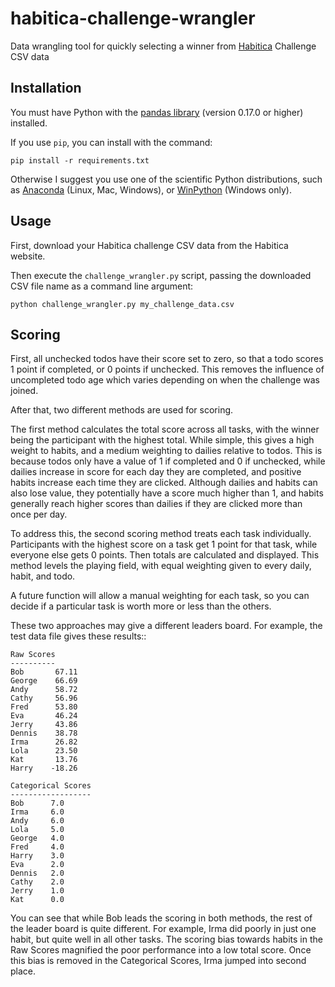 # habitica-challenge-wrangler
Data wrangling tool for quickly selecting a winner from
[Habitica](https://habitica.com) Challenge CSV data

## Installation

You must have Python with the [pandas library](http://pandas.pydata.org/)
(version 0.17.0 or higher) installed.

If you use `pip`, you can install with the command:

    pip install -r requirements.txt

Otherwise I suggest you use one of the scientific Python distributions, such as
[Anaconda](https://www.continuum.io/) (Linux, Mac, Windows), or
[WinPython](https://winpython.github.io/) (Windows only).

## Usage

First, download your Habitica challenge CSV data from the Habitica website.

Then execute the `challenge_wrangler.py` script, passing the downloaded CSV
file name as a command line argument:

    python challenge_wrangler.py my_challenge_data.csv

## Scoring

First, all unchecked todos have their score set to zero, so that a todo scores
1 point if completed, or 0 points if unchecked. This removes the influence of
uncompleted todo age which varies depending on when the challenge was joined.

After that, two different methods are used for scoring.

The first method calculates the total score across all tasks, with the winner
being the participant with the highest total. While simple, this gives a high
weight to habits, and a medium weighting to dailies relative to todos. This is
because todos only have a value of 1 if completed and 0 if unchecked, while
dailies increase in score for each day they are completed, and positive habits
increase each time they are clicked. Although dailies and habits can also lose
value, they potentially have a score much higher than 1, and habits generally
reach higher scores than dailies if they are clicked more than once per day.

To address this, the second scoring method treats each task individually.
Participants with the highest score on a task get 1 point for that task, while
everyone else gets 0 points. Then totals are calculated and displayed. This
method levels the playing field, with equal weighting given to every daily,
habit, and todo.

A future function will allow a manual weighting for each task, so you can decide
if a particular task is worth more or less than the others.

These two approaches may give a different leaders board. For example, the test
data file gives these results::

    Raw Scores
    ----------
    Bob       67.11
    George    66.69
    Andy      58.72
    Cathy     56.96
    Fred      53.80
    Eva       46.24
    Jerry     43.86
    Dennis    38.78
    Irma      26.82
    Lola      23.50
    Kat       13.76
    Harry    -18.26

    Categorical Scores
    ------------------
    Bob      7.0
    Irma     6.0
    Andy     6.0
    Lola     5.0
    George   4.0
    Fred     4.0
    Harry    3.0
    Eva      2.0
    Dennis   2.0
    Cathy    2.0
    Jerry    1.0
    Kat      0.0

You can see that while Bob leads the scoring in both methods, the rest of the
leader board is quite different. For example, Irma did poorly in just one habit,
but quite well in all other tasks. The scoring bias towards habits in the Raw
Scores magnified the poor performance into a low total score. Once this bias is
removed in the Categorical Scores, Irma jumped into second place.

